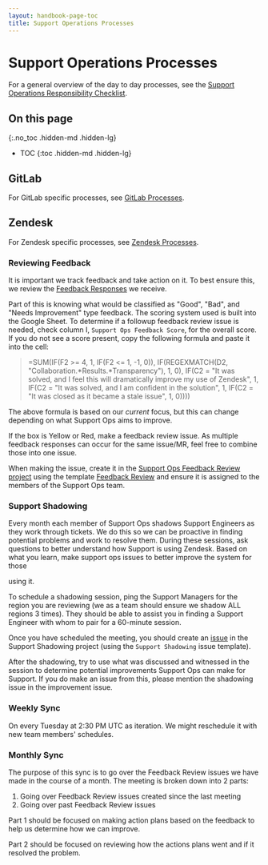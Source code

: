 ```yaml
---
layout: handbook-page-toc
title: Support Operations Processes
---
```


# Support Operations Processes

For a general overview of the day to day processes, see the
[Support Operations Responsibility Checklist](responsibility_checklist.html).

## On this page
{:.no_toc .hidden-md .hidden-lg}

- TOC
{:toc .hidden-md .hidden-lg}

## GitLab

For GitLab specific processes, see [GitLab Processes](gitlab.html).

<!--
## Pagerduty

For Pagerduty specific processes, see [Pagerduty Processes](pagerduty.html).
-->
## Zendesk

For Zendesk specific processes, see [Zendesk Processes](zendesk.html).

### Reviewing Feedback

It is important we track feedback and take action on it. To best ensure this,
we review the
[Feedback Responses](https://docs.google.com/spreadsheets/d/19YdJORhqrBZZryMnMAaqkjqof-g8cCNJjhcD7p1bcWs/edit?usp=sharing)
we receive. 

Part of this is knowing what would be classified as "Good", "Bad", and "Needs
Improvement" type feedback. The scoring system used is built into the Google
Sheet. To determine if a followup feedback review issue is needed, check column
I, `Support Ops Feedback Score`, for the overall score. If you do not see a
score present, copy the following formula and paste it into the cell:

> =SUM(IF(F2 >= 4, 1, IF(F2 <= 1, -1, 0)), IF(REGEXMATCH(D2,
> "Collaboration.*Results.*Transparency"), 1, 0), IF(C2 = "It was solved, and I
> feel this will dramatically improve my use of Zendesk", 1, IF(C2 = "It was
> solved, and I am confident in the solution", 1, IF(C2 = "It was closed as it
> became a stale issue", 1, 0))))

The above formula is based on our _current_ focus, but this can change depending
on what Support Ops aims to improve.

If the box is Yellow or Red, make a feedback review issue. As
multiple feedback responses can occur for the same issue/MR, feel free to
combine those into one issue.

When making the issue, create it in the
[Support Ops Feedback Review project](https://gitlab.com/gitlab-com/support/support-ops/feedback-review)
using the template
[Feedback Review](https://gitlab.com/gitlab-com/support/support-ops/feedback-review/-/issues/new?issuable_template=Feedback%20Review)
and ensure it is assigned to the members of the Support Ops team. 

### Support Shadowing

Every month each member of Support Ops shadows Support Engineers as they
work through tickets. We do this so we can be proactive in finding potential
problems and work to resolve them. During these sessions, ask
questions to better understand how Support is using Zendesk. Based on what
you learn, make support ops issues to better improve the system for those

using it. 

To schedule a shadowing session, ping the Support Managers for the region you
are reviewing (we as a team should ensure we shadow ALL regions 3 times).
They should be able to assist you in finding a Support Engineer with whom
to pair for a 60-minute session.

Once you have scheduled the meeting, you should create an 
[issue](https://gitlab.com/gitlab-com/support/support-ops/support-shadowing/-/issues/new?issuable_template=Support%20Shadowing)
in the Support Shadowing project (using the `Support Shadowing` issue template).

After the shadowing, try to use what was discussed and witnessed in
the session to determine potential improvements Support Ops can make for
Support. If you do make an issue from this, please mention the shadowing issue
in the improvement issue.

### Weekly Sync

On every Tuesday at 2:30 PM UTC as iteration. We might reschedule it with new
team members' schedules.

### Monthly Sync

The purpose of this sync is to go over the Feedback Review issues we have made
in the course of a month. The meeting is broken down into 2 parts:

1. Going over Feedback Review issues created since the last meeting
1. Going over past Feedback Review issues

Part 1 should be focused on making action plans based on the feedback to help us
determine how we can improve.

Part 2 should be focused on reviewing how the actions plans went and if it
resolved the problem.

